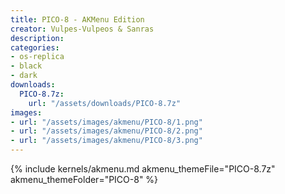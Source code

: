 ```yaml
---
title: PICO-8 - AKMenu Edition
creator: Vulpes-Vulpeos & Sanras
description: 
categories:
- os-replica
- black
- dark
downloads:
  PICO-8.7z:
    url: "/assets/downloads/PICO-8.7z"
images:
- url: "/assets/images/akmenu/PICO-8/1.png"
- url: "/assets/images/akmenu/PICO-8/2.png"
- url: "/assets/images/akmenu/PICO-8/3.png"
---
```


{% include kernels/akmenu.md akmenu_themeFile="PICO-8.7z" akmenu_themeFolder="PICO-8" %}
